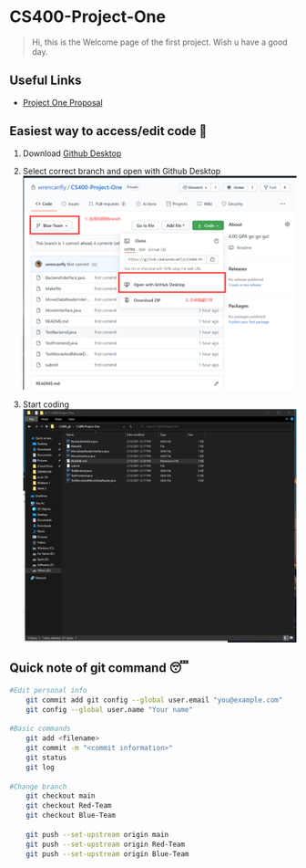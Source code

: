 # CS400-Project-One
>Hi, this is the Welcome page of the first project. Wish u have a good day.
## Useful Links
- [Project One Proposal](https://docs.google.com/document/d/1D37vekXQF5yZ1XIk86QCM60h-NepSj-_KOx9oXUfwnQ/edit?ts=602335d4#heading=h.uqwr0iq8yt2d)



## Easiest way to access/edit code 🥳

1. Download [Github Desktop](https://desktop.github.com/)

2. Select correct branch and open with Github Desktop![step0](./images/step0.png)
3. Start coding ![step4](./images/step4.png)



## Quick note of git command 😴

```Bash
#Edit personal info
	git commit add git config --global user.email "you@example.com"
	git config --global user.name "Your name"

#Basic commands
	git add <filename>
	git commit -m "<commit information>"
	git status
	git log

#Change branch
	git checkout main	
	git checkout Red-Team
	git checkout Blue-Team
	
	git push --set-upstream origin main
	git push --set-upstream origin Red-Team
	git push --set-upstream origin Blue-Team
```
